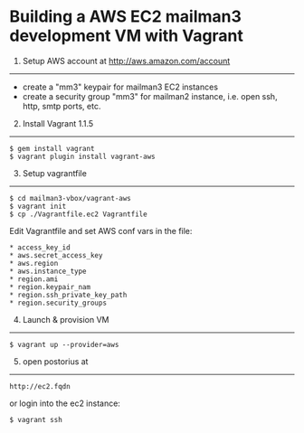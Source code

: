 Building a AWS EC2 mailman3 development VM with Vagrant
=======================================================

1) Setup AWS account at http://aws.amazon.com/account
----------------
* create a "mm3" keypair for mailman3 EC2 instances
* create a security group "mm3" for mailman2 instance, i.e. open ssh, http, smtp ports, etc.

2) Install Vagrant 1.1.5
----------------
	$ gem install vagrant
	$ vagrant plugin install vagrant-aws

3) Setup vagrantfile
-----------------
	$ cd mailman3-vbox/vagrant-aws
	$ vagrant init
	$ cp ./Vagrantfile.ec2 Vagrantfile

Edit Vagrantfile and set AWS conf vars in the file:
	
	* access_key_id
	* aws.secret_access_key
	* aws.region
	* aws.instance_type
	* region.ami
	* region.keypair_nam
	* region.ssh_private_key_path
	* region.security_groups

4) Launch & provision VM
------------------
	$ vagrant up --provider=aws

5) open postorius at 
-----------------
	http://ec2.fqdn

or login into the ec2 instance:

	$ vagrant ssh 